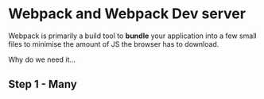 # Webpack and Webpack Dev server

Webpack is primarily a build tool to **bundle** your application into a few small files to minimise the amount of JS the browser has to download.

Why do we need it...

## Step 1 - Many <script>s

Here our app across multiple HTML/Javascript files (where the JS is loaded via <script> tags)

- Open webpack/indexA.html in your browser
- Reduce the timeout time in webpack/indexA.js and break the app

Note how this implementation introduces the following [connasences](https://en.wikipedia.org/wiki/Connascence_(computer_programming))
- Connascence of name (global function names)
- Connascence of execution/timing (code in indexA.js is dependent on code in halloWeltA.js having executed)

## Step 2 - Declaring dependencies...

- Run nodeIndexB.js in node with: ```node nodeIndexB.js```

Everything is cool! nodeIndexB.js has explicitly brought in it's dependencies through use of node's `require` function

*Note that `require` is [one of many ways](https://stackoverflow.com/questions/16521471/relation-between-commonjs-amd-and-requirejs) to declare and bring in dependencies in JS, but we'll stick with it for this tutorial*

## Step 3 - ...and making them work in the browser...

- Open indexB.html in the browser
- Be sad because `require` doesn't work...

## Step 4 - ...with a rocket powered development cycle

### Webpack
 - JS script in page (drawing some DOM, maybe with a setTimeout)
 - Why do we split scripts? Why require not multiple <script> tags?
 - No require in the browser
 - Webpack is a bundler, myApp.js -> bundle.js

### Webpack dev server
 - hot reloading

## Much more info

https://webpack.js.org/
